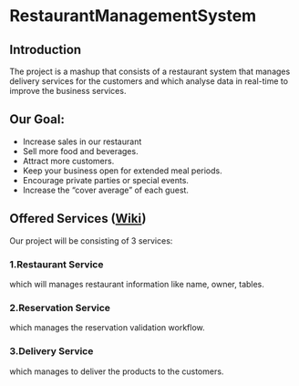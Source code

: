 # RestaurantManagementSystem

## Introduction
The project is a mashup that consists of a restaurant system that manages delivery services for the customers and which analyse data in real-time to improve the business services. 


## Our Goal:
* Increase sales in our restaurant
* Sell more food and beverages.
* Attract more customers.
* Keep your business open for extended meal periods.
* Encourage private parties or special events.
* Increase the “cover average” of each guest.

## Offered Services ([Wiki](https://github.com/youssefMes/RestaurantManagementSystem/wiki/Offered-Services))
Our project will be consisting of 3 services:

### 1.Restaurant Service
which will manages restaurant information like name, owner, tables.

### 2.Reservation Service
which manages the reservation validation workflow.

### 3.Delivery Service
which manages to deliver the products to the customers.
